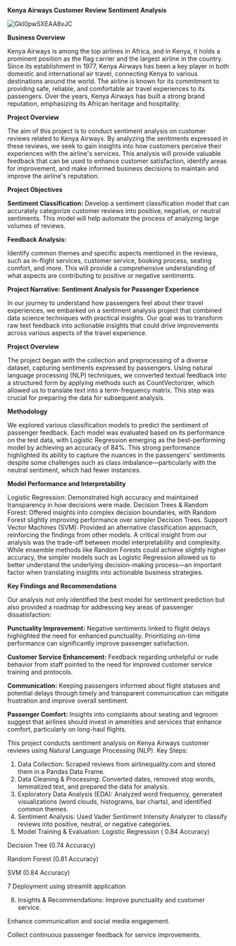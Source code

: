 **Kenya Airways Customer Review Sentiment Analysis**

![GkI0pwSXEAA8xJC](https://github.com/user-attachments/assets/1369c6ce-a1cc-407b-8bcb-a5022369a25b)


**Business Overview**

Kenya Airways is among the top airlines in Africa, and in Kenya, it holds a prominent position as the flag carrier and the largest airline in the country. Since its establishment in 1977, Kenya Airways has been a key player in both domestic and international air travel, connecting Kenya to various destinations around the world. The airline is known for its commitment to providing safe, reliable, and comfortable air travel experiences to its passengers. Over the years, Kenya Airways has built a strong brand reputation, emphasizing its African heritage and hospitality.

**Project Overview**

The aim of this project is to conduct sentiment analysis on customer reviews related to Kenya Airways. By analyzing the sentiments expressed in these reviews, we seek to gain insights into how customers perceive their experiences with the airline's services. This analysis will provide valuable feedback that can be used to enhance customer satisfaction, identify areas for improvement, and make informed business decisions to maintain and improve the airline's reputation.

**Project Objectives**


**Sentiment Classification:** Develop a sentiment classification model that can accurately categorize customer reviews into positive, negative, or neutral sentiments. This model will help automate the process of analyzing large volumes of reviews.

****Feedback Analysis:****

Identify common themes and specific aspects mentioned in the reviews, such as in-flight services, customer service, booking process, seating comfort, and more. This will provide a comprehensive understanding of what aspects are contributing to positive or negative sentiments.

                  


**Project Narrative: Sentiment Analysis for Passenger Experience**



In our journey to understand how passengers feel about their travel experiences, we embarked on a sentiment analysis project that combined data science techniques with practical insights. Our goal was to transform raw text feedback into actionable insights that could drive improvements across various aspects of the travel experience.

**Project Overview**

The project began with the collection and preprocessing of a diverse dataset, capturing sentiments expressed by passengers. Using natural language processing (NLP) techniques, we converted textual feedback into a structured form by applying methods such as CountVectorizer, which allowed us to translate text into a term-frequency matrix. This step was crucial for preparing the data for subsequent analysis.

**Methodology**

We explored various classification models to predict the sentiment of passenger feedback. Each model was evaluated based on its performance on the test data, with Logistic Regression emerging as the best-performing model by achieving an accuracy of 84%. This strong performance highlighted its ability to capture the nuances in the passengers' sentiments despite some challenges such as class imbalance—particularly with the neutral sentiment, which had fewer instances.

**Model Performance and Interpretability**

Logistic Regression: Demonstrated high accuracy and maintained transparency in how decisions were made.
Decision Trees & Random Forest: Offered insights into complex decision boundaries, with Random Forest slightly improving performance over simpler Decision Trees.
Support Vector Machines (SVM): Provided an alternative classification approach, reinforcing the findings from other models.
A critical insight from our analysis was the trade-off between model interpretability and complexity. While ensemble methods like Random Forests could achieve slightly higher accuracy, the simpler models such as Logistic Regression allowed us to better understand the underlying decision-making process—an important factor when translating insights into actionable business strategies.

**Key Findings and Recommendations**

Our analysis not only identified the best model for sentiment prediction but also provided a roadmap for addressing key areas of passenger dissatisfaction:

**Punctuality Improvement:** Negative sentiments linked to flight delays highlighted the need for enhanced punctuality. Prioritizing on-time performance can significantly improve passenger satisfaction.

**Customer Service Enhancement:** Feedback regarding unhelpful or rude behavior from staff pointed to the need for improved customer service training and protocols.

**Communication:** Keeping passengers informed about flight statuses and potential delays through timely and transparent communication can mitigate frustration and improve overall sentiment.

**Passenger Comfort:** Insights into complaints about seating and legroom suggest that airlines should invest in amenities and services that enhance comfort, particularly on long-haul flights.
                     
                      
                      
                      
                
                      
                 
This project conducts sentiment analysis on Kenya Airways customer reviews using Natural Language Processing (NLP).
Key Steps:
1.	Data Collection: Scraped reviews from airlinequality.com and stored them in a Pandas Data Frame.
2.	Data Cleaning & Processing: Converted dates, removed stop words, lemmatized text, and prepared the data for analysis.
3.	Exploratory Data Analysis (EDA): Analyzed word frequency, generated visualizations (word clouds, histograms, bar charts), and identified common themes.
4.	Sentiment Analysis: Used Vader Sentiment Intensity Analyzer to classify reviews into positive, neutral, or negative categories.
5.	Model Training & Evaluation:
Logistic Regression ( 0.84 Accuracy)

Decision Tree (0.74 Accuracy)

Random Forest (0.81  Accuracy)

SVM (0.84 Accuracy)

7 Deployment using streamlit application


8.	Insights & Recommendations:
Improve punctuality and customer service.

Enhance communication and social media engagement.	


Collect continuous passenger feedback for service improvements.

